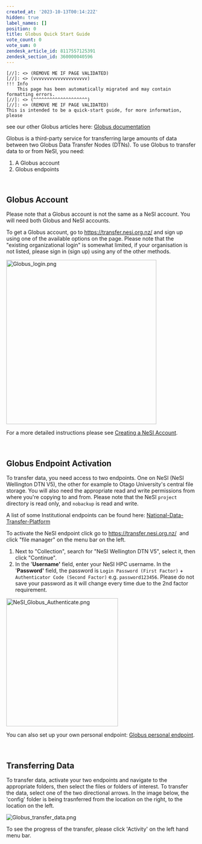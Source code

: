 ```yaml
---
created_at: '2023-10-13T00:14:22Z'
hidden: true
label_names: []
position: 0
title: Globus Quick Start Guide
vote_count: 0
vote_sum: 0
zendesk_article_id: 8117557125391
zendesk_section_id: 360000040596
---
```



    [//]: <> (REMOVE ME IF PAGE VALIDATED)
    [//]: <> (vvvvvvvvvvvvvvvvvvvv)
    !!! Info
        This page has been automatically migrated and may contain formatting errors.
    [//]: <> (^^^^^^^^^^^^^^^^^^^^)
    [//]: <> (REMOVE ME IF PAGE VALIDATED)
    This is intended to be a quick-start guide, for more information, please
see our other Globus articles here: [Globus
documentation](https://support.nesi.org.nz/hc/en-gb/sections/360000040596)

Globus is a third-party service for transferring large amounts of data
between two Globus Data Transfer Nodes (DTNs). To use Globus to transfer
data to or from NeSI, you need:

1.  A Globus account
2.  Globus endpoints

 

## Globus Account

Please note that a Globus account is not the same as a NeSI account. You
will need both Globus and NeSI accounts.

To get a Globus account, go to <https://transfer.nesi.org.nz/> and sign
up using one of the available options on the page. Please note that the
"existing organizational login" is somewhat limited, if your
organisation is not listed, please sign in (sign up) using any of the
other methods.

<img src="assets/images/8149105856015_0.name_me" width="398"
height="436" alt="Globus_login.png" />

For a more detailed instructions please see [Creating a NeSI
Account](https://support.nesi.org.nz/hc/en-gb/articles/360000159715).

 

## Globus Endpoint Activation

To transfer data, you need access to two endpoints. One on NeSI (NeSI
Wellington DTN V5), the other for example to Otago University's central
file storage. You will also need the appropriate read and write
permissions from where you're copying to and from. Please note that the
NeSI `project` directory is read only, and `nobackup` is read and write.

A list of some Institutional endpoints can be found here:
[National-Data-Transfer-Platform](https://support.nesi.org.nz/hc/en-gb/articles/360000931775-National-Data-Transfer-Platform)

To activate the NeSI endpoint click go to
<https://transfer.nesi.org.nz/>  and click "file manager" on the menu
bar on the left.

1.  Next to "Collection", search for "NeSI Wellington DTN V5", select
    it, then click "Continue".
2.  In the '**Username'** field, enter your NeSI HPC username. In the
    '**Password'** field, the password is
    `Login Password (First Factor)` +
    `Authenticator Code (Second Factor)` e.g. `password123456`. Please
    do not save your password as it will change every time due to the
    2nd factor requirement.

<img src="assets/images/8149067986063_0.name_me" width="296"
height="340" alt="NeSI_Globus_Authenticate.png" />

You can also set up your own personal endpoint: [Globus personal
endpoint](https://support.nesi.org.nz/hc/en-gb/articles/360000217915).

 

## Transferring Data

To transfer data, activate your two endpoints and navigate to the
appropriate folders, then select the files or folders of interest. To
transfer the data, select one of the two directional arrows. In the
image below, the 'config' folder is being trasnferred from the location
on the right, to the location on the left.

![Globus\_transfer\_data.png](assets/images/8149738412815_0.name_me)

To see the progress of the transfer, please click 'Activity' on the left
hand menu bar.

 

 

 
